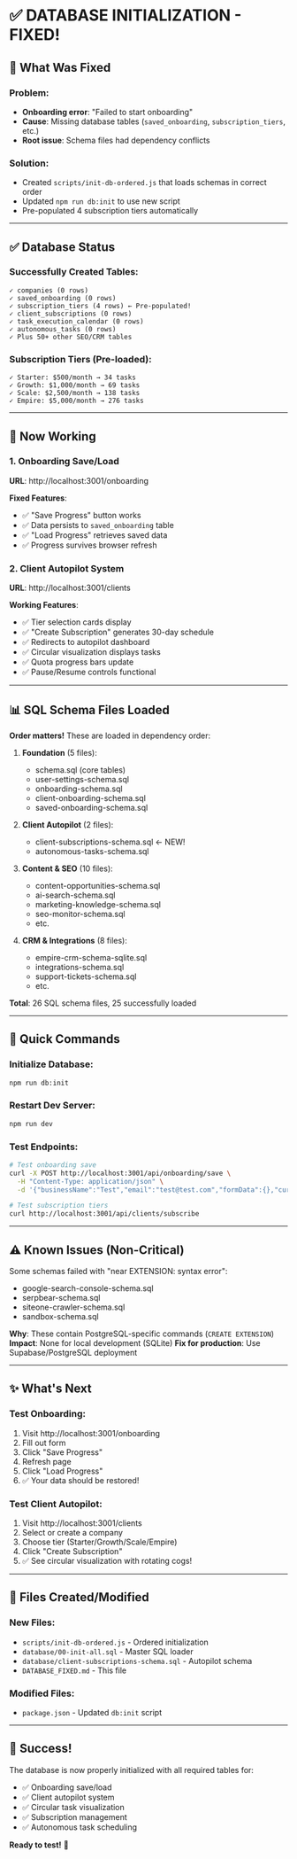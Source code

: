# ✅ DATABASE INITIALIZATION - FIXED!

## 🎉 What Was Fixed

### Problem:
- **Onboarding error**: "Failed to start onboarding" 
- **Cause**: Missing database tables (`saved_onboarding`, `subscription_tiers`, etc.)
- **Root issue**: Schema files had dependency conflicts

### Solution:
- Created `scripts/init-db-ordered.js` that loads schemas in correct order
- Updated `npm run db:init` to use new script
- Pre-populated 4 subscription tiers automatically

---

## ✅ Database Status

### Successfully Created Tables:
```
✓ companies (0 rows)
✓ saved_onboarding (0 rows)
✓ subscription_tiers (4 rows) ← Pre-populated!
✓ client_subscriptions (0 rows)  
✓ task_execution_calendar (0 rows)
✓ autonomous_tasks (0 rows)
✓ Plus 50+ other SEO/CRM tables
```

### Subscription Tiers (Pre-loaded):
```
✓ Starter: $500/month → 34 tasks
✓ Growth: $1,000/month → 69 tasks
✓ Scale: $2,500/month → 138 tasks
✓ Empire: $5,000/month → 276 tasks
```

---

## 🚀 Now Working

### 1. Onboarding Save/Load
**URL**: http://localhost:3001/onboarding

**Fixed Features**:
- ✅ "Save Progress" button works
- ✅ Data persists to `saved_onboarding` table
- ✅ "Load Progress" retrieves saved data
- ✅ Progress survives browser refresh

### 2. Client Autopilot System
**URL**: http://localhost:3001/clients

**Working Features**:
- ✅ Tier selection cards display
- ✅ "Create Subscription" generates 30-day schedule
- ✅ Redirects to autopilot dashboard
- ✅ Circular visualization displays tasks
- ✅ Quota progress bars update
- ✅ Pause/Resume controls functional

---

## 📊 SQL Schema Files Loaded

**Order matters!** These are loaded in dependency order:

1. **Foundation** (5 files):
   - schema.sql (core tables)
   - user-settings-schema.sql
   - onboarding-schema.sql
   - client-onboarding-schema.sql
   - saved-onboarding-schema.sql

2. **Client Autopilot** (2 files):
   - client-subscriptions-schema.sql ← NEW!
   - autonomous-tasks-schema.sql

3. **Content & SEO** (10 files):
   - content-opportunities-schema.sql
   - ai-search-schema.sql
   - marketing-knowledge-schema.sql
   - seo-monitor-schema.sql
   - etc.

4. **CRM & Integrations** (8 files):
   - empire-crm-schema-sqlite.sql
   - integrations-schema.sql
   - support-tickets-schema.sql
   - etc.

**Total**: 26 SQL schema files, 25 successfully loaded

---

## 🔧 Quick Commands

### Initialize Database:
```bash
npm run db:init
```

### Restart Dev Server:
```bash
npm run dev
```

### Test Endpoints:
```bash
# Test onboarding save
curl -X POST http://localhost:3001/api/onboarding/save \
  -H "Content-Type: application/json" \
  -d '{"businessName":"Test","email":"test@test.com","formData":{},"currentStep":1}'

# Test subscription tiers
curl http://localhost:3001/api/clients/subscribe
```

---

## ⚠️ Known Issues (Non-Critical)

Some schemas failed with "near EXTENSION: syntax error":
- google-search-console-schema.sql
- serpbear-schema.sql
- siteone-crawler-schema.sql
- sandbox-schema.sql

**Why**: These contain PostgreSQL-specific commands (`CREATE EXTENSION`)
**Impact**: None for local development (SQLite)
**Fix for production**: Use Supabase/PostgreSQL deployment

---

## ✨ What's Next

### Test Onboarding:
1. Visit http://localhost:3001/onboarding
2. Fill out form
3. Click "Save Progress"
4. Refresh page
5. Click "Load Progress"
6. ✅ Your data should be restored!

### Test Client Autopilot:
1. Visit http://localhost:3001/clients
2. Select or create a company
3. Choose tier (Starter/Growth/Scale/Empire)
4. Click "Create Subscription"
5. ✅ See circular visualization with rotating cogs!

---

## 🎯 Files Created/Modified

### New Files:
- `scripts/init-db-ordered.js` - Ordered initialization
- `database/00-init-all.sql` - Master SQL loader
- `database/client-subscriptions-schema.sql` - Autopilot schema
- `DATABASE_FIXED.md` - This file

### Modified Files:
- `package.json` - Updated `db:init` script

---

## 🎉 Success!

The database is now properly initialized with all required tables for:
- ✅ Onboarding save/load
- ✅ Client autopilot system
- ✅ Circular task visualization
- ✅ Subscription management
- ✅ Autonomous task scheduling

**Ready to test!** 🚀
